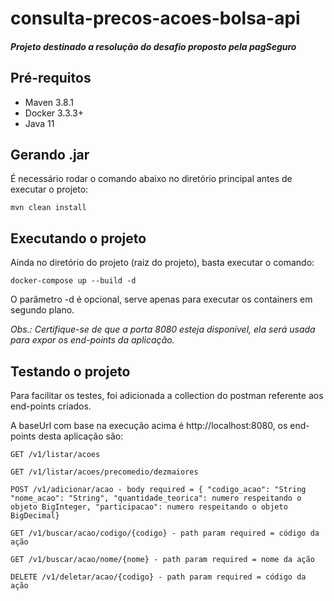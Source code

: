 # consulta-precos-acoes-bolsa-api
##### Projeto destinado a resolução do desafio proposto pela pagSeguro
## Pré-requitos
- Maven 3.8.1
- Docker 3.3.3+
- Java 11

## Gerando .jar
É necessário rodar o comando abaixo no diretório principal antes de executar o projeto:
```
mvn clean install
```

## Executando o projeto

Ainda no diretório do projeto (raiz do projeto), basta executar o comando:
```
docker-compose up --build -d
```
O parâmetro -d é opcional, serve apenas para executar os containers em segundo plano.


_Obs.: Certifique-se de que a porta 8080 esteja disponível, ela será usada para expor os end-points da aplicação._

## Testando o projeto
Para facilitar os testes, foi adicionada a collection do postman referente aos end-points criados.

A baseUrl com base na execução acima é http://localhost:8080, os end-points desta aplicação são:

```
GET /v1/listar/acoes

GET /v1/listar/acoes/precomedio/dezmaiores

POST /v1/adicionar/acao - body required = { "codigo_acao": "String "nome_acao": "String", "quantidade_teorica": numero respeitando o objeto BigInteger, "participacao": numero respeitando o objeto BigDecimal}

GET /v1/buscar/acao/codigo/{codigo} - path param required = código da ação

GET /v1/buscar/acao/nome/{nome} - path param required = nome da ação

DELETE /v1/deletar/acao/{codigo} - path param required = código da ação
```